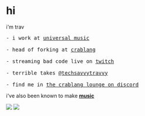 # hi

i'm trav
<div>
<pre>
- i work at <a href="https://www.universalmusic.com">universal music</a>
&nbsp;
- head of forking at <a href="https://github.com/crablang/crab">crablang</a>
&nbsp;
- streaming bad code live on <a href="https://twitch.tv/techsavvytravvy">twitch</a>
&nbsp;
- terrible takes <a href="https://twitter.com/techsavvytravvy">@techsavvytravvy</a>
&nbsp;
- find me in <a href="https://community.crablang.org">the crablang lounge on discord</a>
</pre>
</div>

i've also been known to make [**music**](https://listen.justfendz.com)

<img src="https://komarev.com/ghpvc/?username=trvswgnr&label=profile+views&color=ff0c00&style=flat">

<img src="https://github-readme-stats.vercel.app/api/top-langs?username=trvswgnr&hide=liquid,html,scss,stylus,blade,css,shell,batchfile,dockerfile&theme=gruvbox&show_icons=true&layout=compact">
